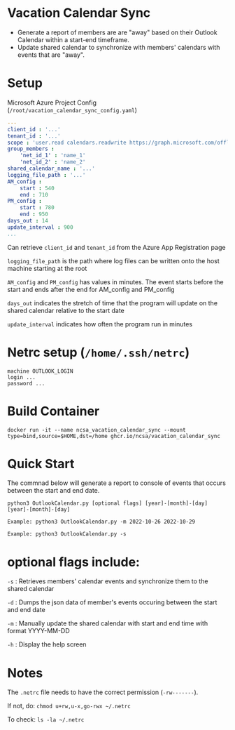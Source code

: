 # Vacation Calendar Sync
- Generate a report of members are are "away" based on their Outlook Calendar within a start-end timeframe. 
- Update shared calendar to synchronize with members' calendars with events that are "away". 

# Setup

Microsoft Azure Project Config (`/root/vacation_calendar_sync_config.yaml`)
``` yaml
---
client_id : '...'
tenant_id : '...'
scope : 'user.read calendars.readwrite https://graph.microsoft.com/offline_access'
group_members : 
    'net_id_1' : 'name_1'
    'net_id_2' : 'name_2'
shared_calendar_name : '...'
logging_file_path : '...'
AM_config :
    start : 540 
    end : 710
PM_config :
    start : 780
    end : 950
days_out : 14
update_interval : 900
...
```
Can retrieve `client_id` and `tenant_id` from the Azure App Registration page

`logging_file_path` is the path where log files can be written onto the host machine starting at the root

`AM_config` and `PM_config` has values in minutes. The event starts before the start and ends after the end for AM_config and PM_config

`days_out` indicates the stretch of time that the program will update on the shared calendar relative to the start date

`update_interval` indicates how often the program run in minutes


# Netrc setup (`/home/.ssh/netrc`)
``` 
machine OUTLOOK_LOGIN
login ...
password ...
```

<!-- ## Pull Image from DockerHub 
```
docker pull phongtran27/outlook_calendar_report_generator
``` -->

# Build Container 
```
docker run -it --name ncsa_vacation_calendar_sync --mount type=bind,source=$HOME,dst=/home ghcr.io/ncsa/vacation_calendar_sync
```


# Quick Start
The commnad below will generate a report to console of events that occurs between the start and end date. 
```
python3 OutlookCalendar.py [optional flags] [year]-[month]-[day] [year]-[month]-[day]

Example: python3 OutlookCalendar.py -m 2022-10-26 2022-10-29

Example: python3 OutlookCalendar.py -s

```

# optional flags include:

`-s` : Retrieves members' calendar events and synchronize them to the shared calendar

`-d` : Dumps the json data of member's events occuring between the start and end date

`-m` : Manually update the shared calendar with start and end time with format YYYY-MM-DD

`-h` : Display the help screen

# Notes

The `.netrc` file needs to have the correct permission (`-rw-------`).

If not, do: `chmod u+rw,u-x,go-rwx ~/.netrc`

To check: `ls -la ~/.netrc`

